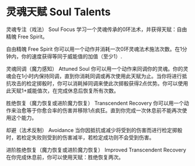 # 灵魂天赋 Soul Talents

灵魂专注（戏法） Soul Focus
学习一个灵魂传承的0环法术，并获得天赋：自由精魄 Free Spirit。

自由精魄 Free Spirit
你可以用一个动作并消耗一次0环灵魂法术施法次数。在1分钟内，你的速度获得等同于威能值的加值（至少1）.

灵魂同调（魔力感知） Attuned Soul
你可以用一个动作来同调你的灵魂。你的灵魂会在1小时内保持同调，直到你消耗同调或再次使用此天赋为止。当你将进行抵抗攻击的检定掷骰时，你可以消耗掉同调来使此次掷骰获得2点优势。你可以使用此天赋1+威能值次，在完成休息后恢复所有次数。

胜绝恢复（魔力恢复或进阶魔力恢复） Transcendent Recovery
你可以用一个动作来治愈等于你愈合率的伤害并移除1点疯狂。直到你完成一次休息前不能再次使用这个能力。

却避（法术反制） Avoidance
当你因抵抗或减少将受到的伤害而进行检定掷骰时，若检定失败则受到的伤害减半，若检定成功则不会受到伤害。

进阶胜绝恢复（魔力恢复或进阶魔力恢复） Improved Transcendent Recovery
在你完成休息前，你可以使用天赋：胜绝恢复两次。

 
